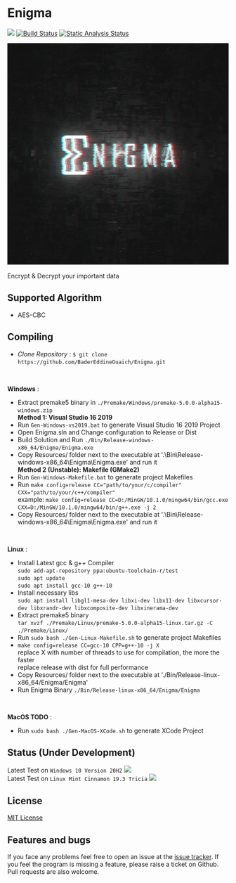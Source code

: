 # Enigma
<!--WORKFLOW-->
![](https://img.shields.io/badge/license-MIT-yellow)
[![Build Status](https://github.com/BaderEddineOuaich/Enigma/workflows/build/badge.svg)](https://github.com/BaderEddineOuaich/Enigma/actions?workflow=build) [![Static Analysis Status](https://github.com/BaderEddineOuaich/Enigma/workflows/static-analysis/badge.svg)](https://github.com/BaderEddineOuaich/Enigma/actions?workflow=static-analysis)

<!--LOGO-->
![Enigma](Resources/Branding/EnigmaLogo_Full.jpg)

<!--DESCRIOTION-->
Encrypt & Decrypt your important data


## Supported Algorithm
- AES-CBC


## Compiling
- <i>Clone Repository</i> : `$ git clone https://github.com/BaderEddineOuaich/Enigma.git` <br>

<br>

 <strong>Windows</strong> : <br>
 - Extract premake5 binary in `./Premake/Windows/premake-5.0.0-alpha15-windows.zip`<br>
<strong>Method 1: Visual Studio 16 2019</strong>
 - Run `Gen-Windows-vs2019.bat` to generate Visual Studio 16 2019 Project<br> 
 - Open Enigma.sln and Change configuration to Release or Dist
 - Build Solution and Run `./Bin/Release-windows-x86_64/Enigma/Enigma.exe`<br>
 - Copy Resources/ folder next to the executable at '.\Bin\Release-windows-x86_64\Enigma\Enigma.exe' and run it<br>
<strong>Method 2 (Unstable): Makefile (GMake2)</strong>
 - Run `Gen-Windows-Makefile.bat` to generate project Makefiles<br>
 - Run `make config=release CC="path/to/your/c/compiler" CXX="path/to/your/c++/compiler"`<br>
   example: `make config=release CC=D:/MinGW/10.1.0/mingw64/bin/gcc.exe  CXX=D:/MinGW/10.1.0/mingw64/bin/g++.exe -j 2`<br>
 - Copy Resources/ folder next to the executable at '.\Bin\Release-windows-x86_64\Enigma\Enigma.exe' and run it

<br>

 <strong>Linux</strong> : <br>
 - Install Latest gcc & g++ Compiler<br>
  `sudo add-apt-repository ppa:ubuntu-toolchain-r/test`<br>
  `sudo apt update`<br>
  `sudo apt install gcc-10 g++-10`<br>
 - Install necessary libs<br>
  `sudo apt install libgl1-mesa-dev libxi-dev libx11-dev libxcursor-dev libxrandr-dev libxcomposite-dev libxinerama-dev`
 - Extract premake5 binary <br>
  `tar xvzf ./Premake/Linux/premake-5.0.0-alpha15-linux.tar.gz -C ./Premake/Linux/`
 - Run `sudo bash ./Gen-Linux-Makefile.sh` to generate project Makefiles
 - `make config=release CC=gcc-10 CPP=g++-10 -j X` <br> 
   replace X with number of threads to use for compilation, the more the faster<br>
   replace release with dist for full performance
 - Copy Resources/ folder next to the executable at './Bin/Release-linux-x86_64/Enigma/Enigma'
 - Run Enigma Binary `./Bin/Release-linux-x86_64/Enigma/Enigma`

<br>

<strong>MacOS TODO</strong> : <br>
- Run `sudo bash ./Gen-MacOS-XCode.sh` to generate XCode Project<br>


## Status (Under Development)
Latest Test on `Windows 10 Version 20H2`
<image src="Resources/Dev Process/Windows-Latest.png"/>
<br>
Latest Test on `Linux Mint Cinnamon 19.3 Tricia`
<image src="Resources/Dev Process/Linux-Latest.png"/>


## License
[MIT License](LICENSE.md)


## Features and bugs

If you face any problems feel free to open an issue at the [issue tracker][tracker]. If you feel the program is missing a feature, please raise a ticket on Github. Pull requests are also welcome.

[tracker]: https://github.com/BaderEddineOuaich/Enigma/issues
